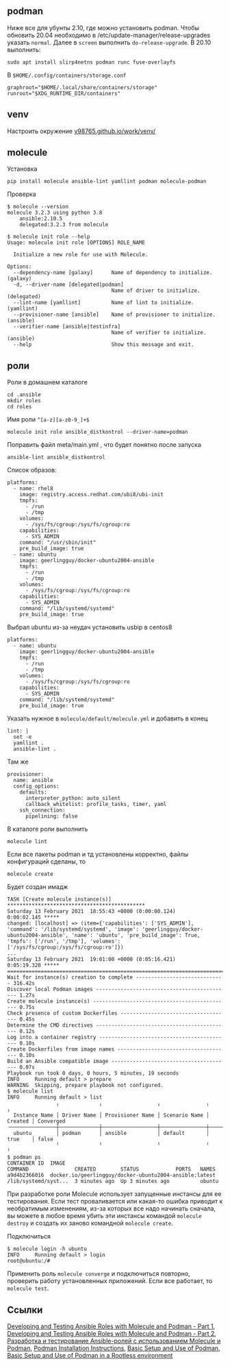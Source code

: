 ## podman

Ниже все для убунты 2.10, где можно установить podman.
Чтобы обновить 20.04 необходимо в /etc/update-manager/release-upgrades указать `normal`. Далее в `screen` выполнить `do-release-upgrade`.
В 20.10 выполнить:
```text
sudo apt install slirp4netns podman runc fuse-overlayfs
```
В `$HOME/.config/containers/storage.conf`
```text
graphroot="$HOME/.local/share/containers/storage"
runroot="$XDG_RUNTIME_DIR/containers"
```

## venv

Настроить окружение [v98765.github.io/work/venv/](https://v98765.github.io/work/venv/)

## molecule

Установка
```text
pip install molecule ansible-lint yamllint podman molecule-podman
```
Проверка
```text
$ molecule --version
molecule 3.2.3 using python 3.8
    ansible:2.10.5
    delegated:3.2.3 from molecule

$ molecule init role --help
Usage: molecule init role [OPTIONS] ROLE_NAME

  Initialize a new role for use with Molecule.

Options:
  --dependency-name [galaxy]      Name of dependency to initialize. (galaxy)
  -d, --driver-name [delegated|podman]
                                  Name of driver to initialize. (delegated)
  --lint-name [yamllint]          Name of lint to initialize. (yamllint)
  --provisioner-name [ansible]    Name of provisioner to initialize. (ansible)
  --verifier-name [ansible|testinfra]
                                  Name of verifier to initialize. (ansible)
  --help                          Show this message and exit.
```

## роли

Роли в домашнем каталоге
```text
cd .ansible
mkdir roles
cd roles
```
Имя роли `^[a-z][a-z0-9_]+$`
```text
molecule init role ansible_distkontrol --driver-name=podman
```
Поправить файл meta/main.yml , что будет понятно после запуска
```text
ansible-lint ansible_distkontrol
```
Список образов:
```text
platforms:
  - name: rhel8
    image: registry.access.redhat.com/ubi8/ubi-init
    tmpfs:
      - /run
      - /tmp
    volumes:
      - /sys/fs/cgroup:/sys/fs/cgroup:ro
    capabilities:
      - SYS_ADMIN
    command: "/usr/sbin/init"
    pre_build_image: true
  - name: ubuntu
    image: geerlingguy/docker-ubuntu2004-ansible
    tmpfs:
      - /run
      - /tmp
    volumes:
      - /sys/fs/cgroup:/sys/fs/cgroup:ro
    capabilities:
      - SYS_ADMIN
    command: "/lib/systemd/systemd"
    pre_build_image: true
```
Выбрал ubuntu из-за неудач установить usbip в centos8
```text
platforms:
  - name: ubuntu
    image: geerlingguy/docker-ubuntu2004-ansible
    tmpfs:
      - /run
      - /tmp
    volumes:
      - /sys/fs/cgroup:/sys/fs/cgroup:ro
    capabilities:
      - SYS_ADMIN
    command: "/lib/systemd/systemd"
    pre_build_image: true
```
Указать нужное в `molecule/default/molecule.yml` и добавить в конец
```text
lint: |
  set -e
  yamllint .
  ansible-lint .
```
Там же
```text
provisioner:
  name: ansible
  config_options:
    defaults:
      interpreter_python: auto_silent
      callback_whitelist: profile_tasks, timer, yaml
    ssh_connection:
      pipelining: false
```
В каталоге роли выполнить
```text
molecule lint
```
Если все пакеты podman и тд установлены корректно, файлы конфигураций сделаны, то
```text
molecule create
```
Будет создан имадж
```text
TASK [Create molecule instance(s)] *********************************************
Saturday 13 February 2021  18:55:43 +0000 (0:00:00.124)       0:00:02.145 *****
changed: [localhost] => (item={'capabilities': ['SYS_ADMIN'], 'command': '/lib/systemd/systemd', 'image': 'geerlingguy/docker-ubuntu2004-ansible', 'name': 'ubuntu', 'pre_build_image': True, 'tmpfs': ['/run', '/tmp'], 'volumes': ['/sys/fs/cgroup:/sys/fs/cgroup:ro']})
...
Saturday 13 February 2021  19:01:00 +0000 (0:05:16.421)       0:05:19.320 *****
===============================================================================
Wait for instance(s) creation to complete ----------------------------- 316.42s
Discover local Podman images -------------------------------------------- 1.27s
Create molecule instance(s) --------------------------------------------- 0.75s
Check presence of custom Dockerfiles ------------------------------------ 0.45s
Determine the CMD directives -------------------------------------------- 0.12s
Log into a container registry ------------------------------------------- 0.10s
Create Dockerfiles from image names ------------------------------------- 0.10s
Build an Ansible compatible image --------------------------------------- 0.07s
Playbook run took 0 days, 0 hours, 5 minutes, 19 seconds
INFO     Running default > prepare
WARNING  Skipping, prepare playbook not configured.
$ molecule list
INFO     Running default > list
                ╷             ╷                  ╷               ╷         ╷
  Instance Name │ Driver Name │ Provisioner Name │ Scenario Name │ Created │ Converged
╶───────────────┼─────────────┼──────────────────┼───────────────┼─────────┼───────────╴
  ubuntu        │ podman      │ ansible          │ default       │ true    │ false
                ╵             ╵                  ╵               ╵         ╵
$ podman ps
CONTAINER ID  IMAGE                                                   COMMAND               CREATED        STATUS            PORTS   NAMES
a9d4b2366016  docker.io/geerlingguy/docker-ubuntu2004-ansible:latest  /lib/systemd/syst...  3 minutes ago  Up 3 minutes ago          ubuntu
```
При разработке роли Molecule использует запущенные инстансы для ее тестирования.
Если тест проваливается или какая-то ошибка приводит к необратимым изменениям, из-за которых все надо начинать сначала,
вы можете в любое время убить эти инстансы командой `molecule destroy` и создать их заново командной `molecule create`.

Подключиться
```text
$ molecule login -h ubuntu
INFO     Running default > login
root@ubuntu:/#
```
Применить роль `molecule converge` и подключиться повторно, проверить работу установленных приложений.
Если все работает, то `molecule test`.


## Ссылки
[Developing and Testing Ansible Roles with Molecule and Podman - Part 1](https://www.ansible.com/blog/developing-and-testing-ansible-roles-with-molecule-and-podman-part-1), 
[Developing and Testing Ansible Roles with Molecule and Podman - Part 2](https://www.ansible.com/blog/developing-and-testing-ansible-roles-with-molecule-and-podman-part-2), 
[Разработка и тестирование Ansible-ролей с использованием Molecule и Podman](https://habr.com/ru/company/redhatrussia/blog/519452/), 
[Podman Installation Instructions](https://podman.io/getting-started/installation), 
[Basic Setup and Use of Podman](https://github.com/containers/podman/blob/master/docs/tutorials/podman_tutorial.md), 
[Basic Setup and Use of Podman in a Rootless environment](https://github.com/containers/podman/blob/master/docs/tutorials/rootless_tutorial.md)
